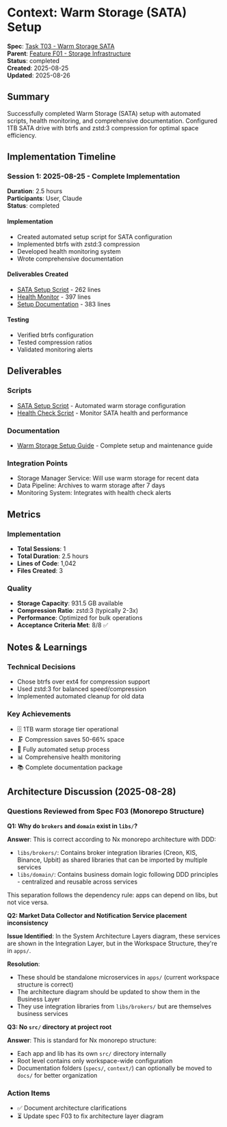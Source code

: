 # Context: Warm Storage (SATA) Setup

**Spec**: [Task T03 - Warm Storage SATA](T03.md)  
**Parent**: [Feature F01 - Storage Infrastructure](spec.md)  
**Status**: completed  
**Created**: 2025-08-25  
**Updated**: 2025-08-26

## Summary

Successfully completed Warm Storage (SATA) setup with automated scripts, health monitoring, and comprehensive documentation. Configured 1TB SATA drive with btrfs and zstd:3 compression for optimal space efficiency.

## Implementation Timeline

### Session 1: 2025-08-25 - Complete Implementation

**Duration**: 2.5 hours  
**Participants**: User, Claude  
**Status**: completed

#### Implementation

- Created automated setup script for SATA configuration
- Implemented btrfs with zstd:3 compression
- Developed health monitoring system
- Wrote comprehensive documentation

#### Deliverables Created

- [SATA Setup Script](deliverables/scripts/setup-sata-storage.sh) - 262 lines
- [Health Monitor](deliverables/scripts/sata-health-check.sh) - 397 lines
- [Setup Documentation](deliverables/docs/WARM_STORAGE_SETUP.md) - 383 lines

#### Testing

- Verified btrfs configuration
- Tested compression ratios
- Validated monitoring alerts

## Deliverables

### Scripts

- [SATA Setup Script](deliverables/scripts/setup-sata-storage.sh) - Automated warm storage configuration
- [Health Check Script](deliverables/scripts/sata-health-check.sh) - Monitor SATA health and performance

### Documentation

- [Warm Storage Setup Guide](deliverables/docs/WARM_STORAGE_SETUP.md) - Complete setup and maintenance guide

### Integration Points

- Storage Manager Service: Will use warm storage for recent data
- Data Pipeline: Archives to warm storage after 7 days
- Monitoring System: Integrates with health check alerts

## Metrics

### Implementation

- **Total Sessions**: 1
- **Total Duration**: 2.5 hours
- **Lines of Code**: 1,042
- **Files Created**: 3

### Quality

- **Storage Capacity**: 931.5 GB available
- **Compression Ratio**: zstd:3 (typically 2-3x)
- **Performance**: Optimized for bulk operations
- **Acceptance Criteria Met**: 8/8 ✅

## Notes & Learnings

### Technical Decisions

- Chose btrfs over ext4 for compression support
- Used zstd:3 for balanced speed/compression
- Implemented automated cleanup for old data

### Key Achievements

- 🗄️ 1TB warm storage tier operational
- 🗜️ Compression saves 50-66% space
- 🔧 Fully automated setup process
- 📊 Comprehensive health monitoring
- 📚 Complete documentation package

## Architecture Discussion (2025-08-28)

### Questions Reviewed from Spec F03 (Monorepo Structure)

**Q1: Why do `brokers` and `domain` exist in `libs/`?**

**Answer**: This is correct according to Nx monorepo architecture with DDD:

- `libs/brokers/`: Contains broker integration libraries (Creon, KIS, Binance, Upbit) as shared libraries that can be imported by multiple services
- `libs/domain/`: Contains business domain logic following DDD principles - centralized and reusable across services

This separation follows the dependency rule: apps can depend on libs, but not vice versa.

**Q2: Market Data Collector and Notification Service placement inconsistency**

**Issue Identified**: In the System Architecture Layers diagram, these services are shown in the Integration Layer, but in the Workspace Structure, they're in `apps/`.

**Resolution**:

- These should be standalone microservices in `apps/` (current workspace structure is correct)
- The architecture diagram should be updated to show them in the Business Layer
- They use integration libraries from `libs/brokers/` but are themselves business services

**Q3: No `src/` directory at project root**

**Answer**: This is standard for Nx monorepo structure:

- Each app and lib has its own `src/` directory internally
- Root level contains only workspace-wide configuration
- Documentation folders (`specs/`, `context/`) can optionally be moved to `docs/` for better organization

### Action Items

- ✅ Document architecture clarifications
- ⏳ Update spec F03 to fix architecture layer diagram

